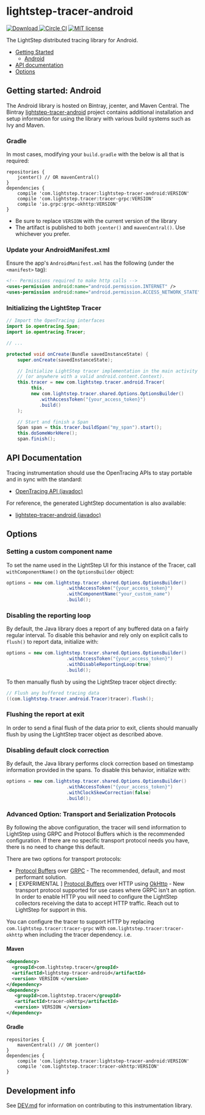 # lightstep-tracer-android

[ ![Download](https://api.bintray.com/packages/lightstep/maven/lightstep-tracer-android/images/download.svg) ](https://bintray.com/lightstep/maven/) [![Circle CI](https://circleci.com/gh/lightstep/lightstep-tracer-android.svg?style=shield)](https://circleci.com/gh/lightstep/lightstep-tracer-android) [![MIT license](http://img.shields.io/badge/license-MIT-blue.svg)](http://opensource.org/licenses/MIT)

The LightStep distributed tracing library for Android.

* [Getting Started](#getting-started)
  * [Android](#getting-started-android)
* [API documentation](#apidocs)
* [Options](#options)

<a name="#getting-started"></a>
<a name="#getting-started-android"></a>

## Getting started: Android

The Android library is hosted on Bintray, jcenter, and Maven Central. The Bintray [lightstep-tracer-android](https://bintray.com/lightstep/maven/lightstep-tracer-android/view) project contains additional installation and setup information for using the library with various build systems such as Ivy and Maven.

### Gradle

In most cases, modifying your `build.gradle` with the below is all that is required:

```
repositories {
    jcenter() // OR mavenCentral()
}
dependencies {
    compile 'com.lightstep.tracer:lightstep-tracer-android:VERSION'
    compile 'com.lightstep.tracer:tracer-grpc:VERSION'
    compile 'io.grpc:grpc-okhttp:VERSION'
}
```

* Be sure to replace `VERSION` with the current version of the library
* The artifact is published to both `jcenter()` and `mavenCentral()`. Use whichever you prefer.

### Update your AndroidManifest.xml

Ensure the app's `AndroidManifest.xml` has the following (under the `<manifest>` tag):

```xml
<!-- Permissions required to make http calls -->
<uses-permission android:name="android.permission.INTERNET" />
<uses-permission android:name="android.permission.ACCESS_NETWORK_STATE" />
```

### Initializing the LightStep Tracer


```java
// Import the OpenTracing interfaces
import io.opentracing.Span;
import io.opentracing.Tracer;

// ...

protected void onCreate(Bundle savedInstanceState) {
    super.onCreate(savedInstanceState);

    // Initialize LightStep tracer implementation in the main activity
    // (or anywhere with a valid android.content.Context).
    this.tracer = new com.lightstep.tracer.android.Tracer(
         this,
         new com.lightstep.tracer.shared.Options.OptionsBuilder()
            .withAccessToken("{your_access_token}")
            .build()
    );

    // Start and finish a Span
    Span span = this.tracer.buildSpan("my_span").start();
    this.doSomeWorkHere();
    span.finish();
```

<a name="apidocs"></a>
## API Documentation

Tracing instrumentation should use the OpenTracing APIs to stay portable and in sync with the standard:

* [OpenTracing API (javadoc)](http://javadoc.io/doc/io.opentracing/opentracing-api)


For reference, the generated LightStep documentation is also available:

* [lightstep-tracer-android (javadoc)](http://javadoc.io/doc/com.lightstep.tracer/lightstep-tracer-android)

## Options

### Setting a custom component name

To set the name used in the LightStep UI for this instance of the Tracer, call `withComponentName()` on the `OptionsBuilder` object:

```java
options = new com.lightstep.tracer.shared.Options.OptionsBuilder()
                      .withAccessToken("{your_access_token}")
                      .withComponentName("your_custom_name")
                      .build();

```

### Disabling the reporting loop

By default, the Java library does a report of any buffered data on a fairly regular interval. To disable this behavior and rely only on explicit calls to `flush()` to report data, initialize with:

```java
options = new com.lightstep.tracer.shared.Options.OptionsBuilder()
                      .withAccessToken("{your_access_token}")
                      .withDisableReportingLoop(true)
                      .build();
```

To then manually flush by using the LightStep tracer object directly:

```java
// Flush any buffered tracing data
((com.lightstep.tracer.android.Tracer)tracer).flush();
```

### Flushing the report at exit

In order to send a final flush of the data prior to exit, clients should manually flush by using the LightStep tracer object as described above.

### Disabling default clock correction

By default, the Java library performs clock correction based on timestamp information provided in the spans. To disable this behavior, initialize with: 

```java
options = new com.lightstep.tracer.shared.Options.OptionsBuilder()
                      .withAccessToken("{your_access_token}")
                      .withClockSkewCorrection(false)
                      .build();
```

### Advanced Option: Transport and Serialization Protocols

By following the above configuration, the tracer will send information to LightStep using GRPC and Protocol Buffers which is the recommended configuration. If there are no specific transport protocol needs you have, there is no need to change this default.

There are two options for transport protocols:

- [Protocol Buffers](https://developers.google.com/protocol-buffers/) over [GRPC](https://grpc.io/) - The recommended, default, and most performant solution.
- \[ EXPERIMENTAL \] [Protocol Buffers](https://developers.google.com/protocol-buffers/) over HTTP using [OkHttp](http://square.github.io/okhttp/) - New transport protocol supported for use cases where GRPC isn't an option. In order to enable HTTP you will need to configure the LightStep collectors receiving the data to accept HTTP traffic. Reach out to LightStep for support in this.

You can configure the tracer to support HTTP by replacing `com.lightstep.tracer:tracer-grpc` with `com.lightstep.tracer:tracer-okhttp` when including the tracer dependency. i.e.

#### Maven 

```xml
<dependency>
  <groupId>com.lightstep.tracer</groupId>
  <artifactId>lightstep-tracer-android</artifactId>
  <version> VERSION </version>
</dependency>
<dependency>
   <groupId>com.lightstep.tracer</groupId>
   <artifactId>tracer-okhttp</artifactId>
   <version> VERSION </version>
</dependency>
```

#### Gradle

```
repositories {
    mavenCentral() // OR jcenter()
}
dependencies {
    compile 'com.lightstep.tracer:lightstep-tracer-android:VERSION'
    compile 'com.lightstep.tracer:tracer-okhttp:VERSION'
}
```

## Development info

See [DEV.md](DEV.md) for information on contributing to this instrumentation library.
